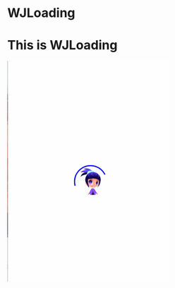 # WJLoading
This is WJLoading 
=================

![image](https://github.com/wangjin007/WJLoad/blob/master/WJLoading.gif)
